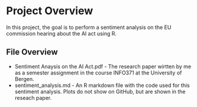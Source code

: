 # Project Overview
In this project, the goal is to perform a sentiment analysis on the EU commission hearing about the AI act using R. 

## File Overview
* Sentiment Anaysis on the AI Act.pdf - The research paper wirtten by me as a semester assignment in the course INFO371 at the University of Bergen.
* sentiment_analysis.md - An R markdown file with the code used for this sentiment analysis. Plots do not show on GitHub, but are shown in the reseach paper.



